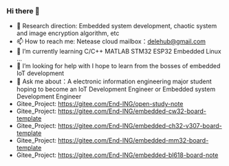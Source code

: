 ### Hi there 👋
- 🌱 Research direction: Embedded system development, chaotic system and image encryption algorithm, etc
- 📫 How to reach me: Netease cloud mailbox：delehub@gmail.com
- 🌱 I’m currently learning  C/C++ MATLAB STM32 ESP32 Embedded Linux ...
- 🤔 I’m looking for help with I hope to learn from the bosses of embedded IoT development
- 💬 Ask me about：A electronic information engineering major student hoping to become an IoT Development Engineer or Embedded system Development Engineer
- Gitee_Project: https://gitee.com/End-ING/open-study-note
- Gitee_Project: https://gitee.com/End-ING/embedded-cw32-board-template
- Gitee_Project: https://gitee.com/End-ING/embedded-ch32-v307-board-template
- Gitee_Project: https://gitee.com/End-ING/embedded-mm32-board-template
- Gitee_Project: https://gitee.com/End-ING/embedded-bl618-board-note
